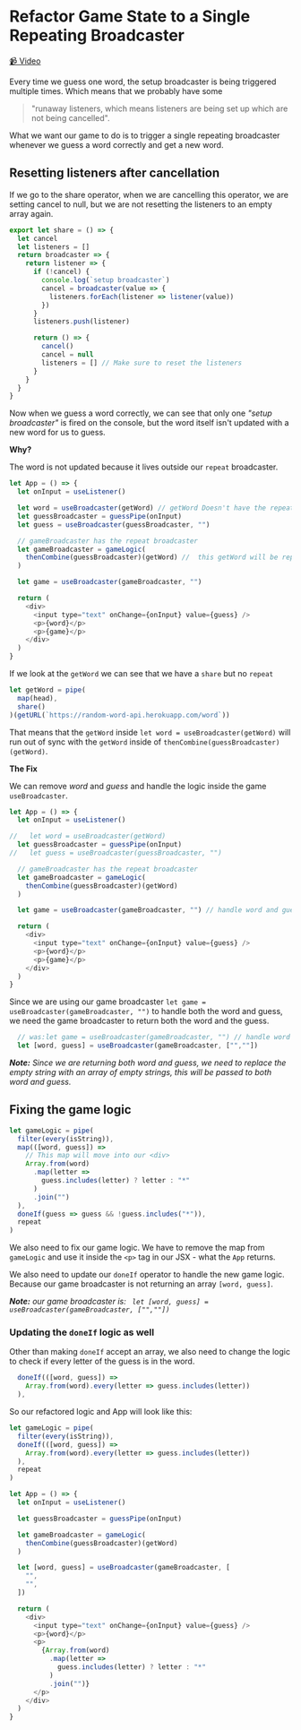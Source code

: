 # Refactor Game State to a Single Repeating Broadcaster

[📹 Video](https://egghead.io/lessons/egghead-refactor-game-state-to-a-single-repeating-broadcaster)

Every time we guess one word, the setup broadcaster is being triggered multiple times. Which means that we probably have some

> "runaway listeners, which means listeners are being set up which are not being cancelled".

What we want our game to do is to trigger a single repeating broadcaster whenever we guess a word correctly and get a new word.


## Resetting listeners after cancellation

If we go to the share operator, when we are cancelling this operator, we are setting cancel to null, but we are not resetting the listeners to an empty array again.

```js
export let share = () => {
  let cancel
  let listeners = []
  return broadcaster => {
    return listener => {
      if (!cancel) {
        console.log(`setup broadcaster`)
        cancel = broadcaster(value => {
          listeners.forEach(listener => listener(value))
        })
      }
      listeners.push(listener)

      return () => {
        cancel()
        cancel = null
        listeners = [] // Make sure to reset the listeners
      }
    }
  }
}
```

Now when we guess a word correctly, we can see that only one _"setup broadcaster"_ is fired on the console, but the word itself isn't updated with a new word for us to guess.

**Why?**

The word is not updated because it lives outside our `repeat` broadcaster.

```js
let App = () => {
  let onInput = useListener()

  let word = useBroadcaster(getWord) // getWord Doesn't have the repeat broadcaster
  let guessBroadcaster = guessPipe(onInput)
  let guess = useBroadcaster(guessBroadcaster, "")

  // gameBroadcaster has the repeat broadcaster
  let gameBroadcaster = gameLogic(
    thenCombine(guessBroadcaster)(getWord) //  this getWord will be repeated
  )

  let game = useBroadcaster(gameBroadcaster, "")

  return (
    <div>
      <input type="text" onChange={onInput} value={guess} />
      <p>{word}</p>
      <p>{game}</p>
    </div>
  )
}
```

If we look at the `getWord` we can see that we have a `share` but no `repeat`

```js
let getWord = pipe(
  map(head),
  share()
)(getURL(`https://random-word-api.herokuapp.com/word`))
```

That means that the `getWord` inside `let word = useBroadcaster(getWord)` will run out of sync with the `getWord` inside of `thenCombine(guessBroadcaster)(getWord)`.

**The Fix**

We can remove _word_ and _guess_ and handle the logic inside the game `useBroadcaster`.

```js
let App = () => {
  let onInput = useListener()

//   let word = useBroadcaster(getWord)
  let guessBroadcaster = guessPipe(onInput)
//   let guess = useBroadcaster(guessBroadcaster, "")

  // gameBroadcaster has the repeat broadcaster
  let gameBroadcaster = gameLogic(
    thenCombine(guessBroadcaster)(getWord)
  )

  let game = useBroadcaster(gameBroadcaster, "") // handle word and guess here!

  return (
    <div>
      <input type="text" onChange={onInput} value={guess} />
      <p>{word}</p>
      <p>{game}</p>
    </div>
  )
}
```

Since we are using our game broadcaster `let game = useBroadcaster(gameBroadcaster, "")` to handle both the word and guess, we need the game broadcaster to return both the word and the guess.

```js
  // was:let game = useBroadcaster(gameBroadcaster, "") // handle word and guess here!
  let [word, guess] = useBroadcaster(gameBroadcaster, ["",""])
```

_**Note:** Since we are returning both _word_ and _guess_, we need to replace the empty string with an array of empty strings, this will be passed to both word and guess._

## Fixing the game logic

```js
let gameLogic = pipe(
  filter(every(isString)),
  map(([word, guess]) =>
    // This map will move into our <div>
    Array.from(word)
      .map(letter =>
        guess.includes(letter) ? letter : "*"
      )
      .join("")
  ),
  doneIf(guess => guess && !guess.includes("*")),
  repeat
)
```

We also need to fix our game logic. We have to remove the map from `gameLogic` and use it inside the `<p>` tag in our JSX - what the `App` returns.

We also need to update our `doneIf` operator to handle the new game logic. Because our game broadcaster is not returning an array `[word, guess]`.

_**Note:** our game broadcaster is: ` let [word, guess] = useBroadcaster(gameBroadcaster, ["",""])`_


### Updating the `doneIf` logic as well

Other than making `doneIf` accept an array, we also need to change the logic to check if every letter of the guess is in the word.

```js
  doneIf(([word, guess]) =>
    Array.from(word).every(letter => guess.includes(letter))
  ),
```


So our refactored logic and App will look like this:

```js
let gameLogic = pipe(
  filter(every(isString)),
  doneIf(([word, guess]) =>
    Array.from(word).every(letter => guess.includes(letter))
  ),
  repeat
)

let App = () => {
  let onInput = useListener()

  let guessBroadcaster = guessPipe(onInput)

  let gameBroadcaster = gameLogic(
    thenCombine(guessBroadcaster)(getWord)
  )

  let [word, guess] = useBroadcaster(gameBroadcaster, [
    "",
    "",
  ])

  return (
    <div>
      <input type="text" onChange={onInput} value={guess} />
      <p>{word}</p>
      <p>
        {Array.from(word)
          .map(letter =>
            guess.includes(letter) ? letter : "*"
          )
          .join("")}
      </p>
    </div>
  )
}
```